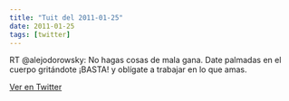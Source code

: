 ```yaml
---
title: "Tuit del 2011-01-25"
date: 2011-01-25
tags: [twitter]
---
```


RT @alejodorowsky: No hagas cosas de mala gana. Date palmadas en el cuerpo gritándote ¡BASTA! y oblígate a trabajar en lo que amas.



[Ver en Twitter](https://twitter.com/i/web/status/29956872538693633)
